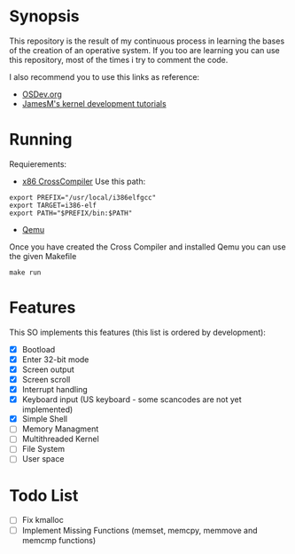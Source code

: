 # Synopsis
This repository is the result of my continuous process in learning the bases of the creation of an operative system.
If you too are learning you can use this repository, most of the times i try to comment the code.

I also recommend you to use this links as reference:
* [OSDev.org](http://wiki.osdev.org/Main_Page)
* [JamesM's kernel development tutorials](https://web.archive.org/web/20160412174753/http://www.jamesmolloy.co.uk/tutorial_html/index.html)

# Running
Requierements:
* [x86 CrossCompiler](http://wiki.osdev.org/GCC_Cross-Compiler)
Use this path:
```
export PREFIX="/usr/local/i386elfgcc"
export TARGET=i386-elf
export PATH="$PREFIX/bin:$PATH"
```
* [Qemu](http://www.qemu.org/)

Once you have created the Cross Compiler and installed Qemu you can use the given Makefile
```
make run
```
# Features
This SO implements this features (this list is ordered by development):
- [x] Bootload
- [x] Enter 32-bit mode
- [x] Screen output
- [x] Screen scroll
- [x] Interrupt handling
- [x] Keyboard input (US keyboard - some scancodes are not yet implemented)
- [x] Simple Shell
- [ ] Memory Managment
- [ ] Multithreaded Kernel
- [ ] File System
- [ ] User space

# Todo List
- [ ] Fix kmalloc
- [ ] Implement Missing Functions (memset, memcpy, memmove and memcmp functions)

